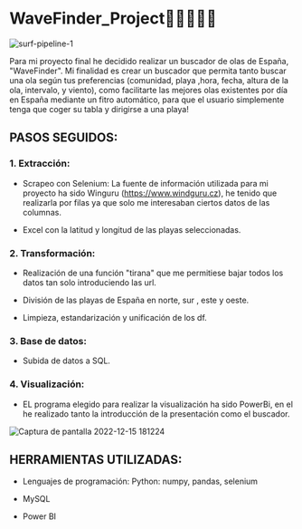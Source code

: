 # WaveFinder_Project🏄‍♂️🏄🏽‍♀️

![surf-pipeline-1](https://user-images.githubusercontent.com/113017465/207929101-9597dd98-5058-4cf2-aba8-9214e949b24b.jpg)

Para mi proyecto final he decidido realizar un buscador de olas de España, "WaveFinder". Mi finalidad es crear un buscador que  permita tanto buscar una ola según tus preferencias (comunidad, playa ,hora, fecha, altura de la ola, intervalo, y viento), como facilitarte las mejores olas existentes por día en España mediante un fitro automático, para que el usuario simplemente tenga que coger su tabla y dirigirse a una playa!

## PASOS SEGUIDOS:

### 1. Extracción:

- Scrapeo con Selenium: La fuente de información utilizada para mi proyecto ha sido Winguru (https://www.windguru.cz), he tenido que realizarla por filas ya que solo me interesaban ciertos datos de las columnas.

- Excel con la latitud y longitud de las playas seleccionadas.

### 2. Transformación:

- Realización de una función "tirana" que me permitiese bajar todos los datos tan solo introduciendo las url.

- División de las playas de España en norte, sur , este y oeste.

- Limpieza, estandarización y unificación de los df.

### 3. Base de datos:

- Subida de datos a SQL.

### 4. Visualización:

- EL programa elegido para realizar la visualización ha sido PowerBi, en el he realizado tanto la introducción  de la presentación como el buscador.

![Captura de pantalla 2022-12-15 181224](https://user-images.githubusercontent.com/113017465/207933507-97e2bdbb-a1cd-461f-a1f7-63309b3334ee.png)


## HERRAMIENTAS UTILIZADAS:

- Lenguajes de programación:
  Python: numpy, pandas, selenium
  
- MySQL

- Power BI



